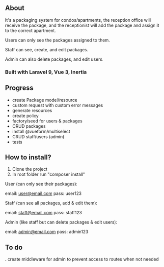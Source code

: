 ## About
It's a packaging system for condos/apartments, the reception office will receive the package, and the receptionist will add the package and assign it to the correct apartment.

Users can only see the packages assigned to them.

Staff can see, create, and edit packages.

Admin can also delete packages, and edit users.

### Built with Laravel 9, Vue 3, Inertia


## Progress
- create Package model/resource
- custom request with custom error messages
- generate resources
- create policy
- factory/seed for users & packages
- CRUD packages
- install @vueform/multiselect
- CRUD staff/users (admin)
- tests

## How to install?
1. Clone the project
2. In root folder run "composer install"


User (can only see their packages):

email: user@email.com pass: user123

Staff (can see all packages, add & edit them):

email: staff@email.com pass: staff123

Admin (like staff but can delete packages & edit users):

email: admin@email.com pass: admin123


## To do 
. create middleware for admin to prevent access to routes when not needed

